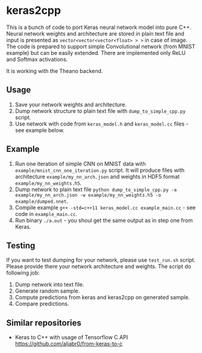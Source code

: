 # keras2cpp

This is a bunch of code to port Keras neural network model into pure C++. Neural network weights and architecture are stored in plain text file and input is presented as `vector<vector<vector<float> > >` in case of image. The code is prepared to support simple Convolutional network (from MNIST example) but can be easily extended. There are implemented only ReLU and Softmax activations.

It is working with the Theano backend.

## Usage

 1. Save your network weights and architecture.
 2. Dump network structure to plain text file with `dump_to_simple_cpp.py` script.
 3. Use network with code from `keras_model.h` and `keras_model.cc` files - see example below.

## Example

 1. Run one iteration of simple CNN on MNIST data with `example/mnist_cnn_one_iteration.py` script. It will produce files with architecture `example/my_nn_arch.json` and weights in HDF5 format `example/my_nn_weights.h5`.
 2. Dump network to plain text file `python dump_to_simple_cpp.py -a example/my_nn_arch.json -w example/my_nn_weights.h5 -o example/dumped.nnet`.
 3. Compile example `g++ -std=c++11 keras_model.cc example_main.cc` - see code in `example_main.cc`.
 4. Run binary `./a.out` - you shoul get the same output as in step one from Keras.

## Testing

If you want to test dumping for your network, please use `test_run.sh` script. Please provide there your network architecture and weights. The script do following job:

 1. Dump network into text file.
 2. Generate random sample.
 3. Compute predictions from keras and keras2cpp on generated sample.
 4. Compare predictions.

## Similar repositories

- Keras to C++ with usage of Tensorflow C API https://github.com/aljabr0/from-keras-to-c
